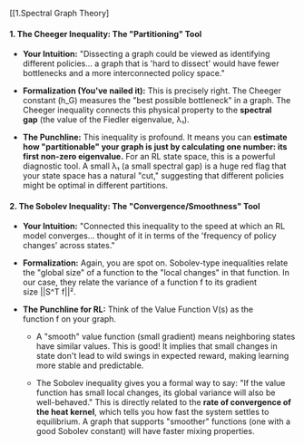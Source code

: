 [[1.Spectral Graph Theory]


#### **1. The Cheeger Inequality: The "Partitioning" Tool**

- **Your Intuition:** "Dissecting a graph could be viewed as identifying different policies... a graph that is 'hard to dissect' would have fewer bottlenecks and a more interconnected policy space."
    
- **Formalization (You've nailed it):** This is precisely right. The Cheeger constant (h_G) measures the "best possible bottleneck" in a graph. The Cheeger inequality connects this physical property to the **spectral gap** (the value of the Fiedler eigenvalue, λ₁).


- **The Punchline:** This inequality is profound. It means you can **estimate how "partitionable" your graph is just by calculating one number: its first non-zero eigenvalue.** For an RL state space, this is a powerful diagnostic tool. A small λ₁ (a small spectral gap) is a huge red flag that your state space has a natural "cut," suggesting that different policies might be optimal in different partitions.
    

#### **2. The Sobolev Inequality: The "Convergence/Smoothness" Tool**

- **Your Intuition:** "Connected this inequality to the speed at which an RL model converges... thought of it in terms of the 'frequency of policy changes' across states."
    
- **Formalization:** Again, you are spot on. Sobolev-type inequalities relate the "global size" of a function to the "local changes" in that function. In our case, they relate the variance of a function f to its gradient size ||S^T f||².
    
- **The Punchline for RL:** Think of the Value Function V(s) as the function f on your graph.
    
    - A "smooth" value function (small gradient) means neighboring states have similar values. This is good! It implies that small changes in state don't lead to wild swings in expected reward, making learning more stable and predictable.
        
    - The Sobolev inequality gives you a formal way to say: "If the value function has small local changes, its global variance will also be well-behaved." This is directly related to the **rate of convergence of the heat kernel**, which tells you how fast the system settles to equilibrium. A graph that supports "smoother" functions (one with a good Sobolev constant) will have faster mixing properties.
